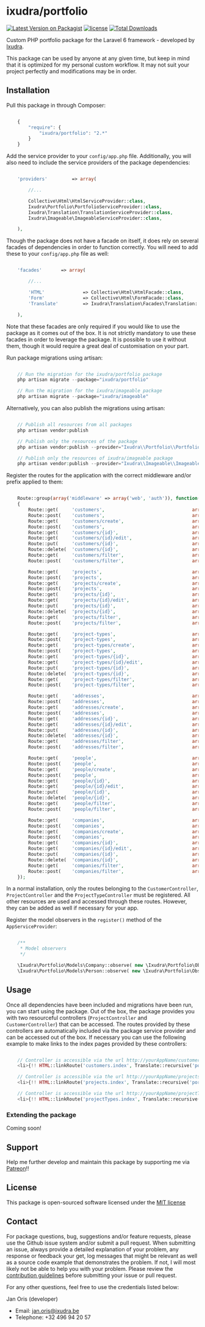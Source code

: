 ixudra/portfolio
=====================

[![Latest Version on Packagist](https://img.shields.io/packagist/v/ixudra/portfolio.svg?style=flat-square)](https://packagist.org/packages/ixudra/portfolio)
[![license](https://img.shields.io/github/license/ixudra/portfolio.svg)]()
[![Total Downloads](https://img.shields.io/packagist/dt/ixudra/portfolio.svg?style=flat-square)](https://packagist.org/packages/ixudra/portfolio)

Custom PHP portfolio package for the Laravel 6 framework - developed by [Ixudra](http://ixudra.be).

This package can be used by anyone at any given time, but keep in mind that it is optimized for my personal custom workflow. It may not suit your project perfectly and modifications may be in order.



## Installation

Pull this package in through Composer:

```js

    {
        "require": {
            "ixudra/portfolio": "2.*"
        }
    }

```

Add the service provider to your `config/app.php` file. Additionally, you will also need to include the service providers of the package dependencies:

```php

    'providers'         => array(

        //...

        Collective\Html\HtmlServiceProvider::class,
        Ixudra\Portfolio\PortfolioServiceProvider::class,
        Ixudra\Translation\TranslationServiceProvider::class,
        Ixudra\Imageable\ImageableServiceProvider::class,

    ),

```

Though the package does not have a facade on itself, it does rely on several facades of dependencies in order to function correctly. You will need to add these to your `config/app.php` file as well:

```php

    'facades'       => array(

        //...

        'HTML'              => Collective\Html\HtmlFacade::class,
        'Form'              => Collective\Html\FormFacade::class,
        'Translate'         => Ixudra\Translation\Facades\Translation::class,

    ),

```

Note that these facades are only required if you would like to use the package as it comes out of the box. It is not strictly mandatory to use these facades in order to leverage the package. It is possible to use it without them, though it would require a great deal of customisation on your part.

Run package migrations using artisan:

```php

    // Run the migration for the ixudra/portfolio package
    php artisan migrate --package="ixudra/portfolio"

    // Run the migration for the ixudra/imageable package
    php artisan migrate --package="ixudra/imageable"

```

Alternatively, you can also publish the migrations using artisan:

```php

    // Publish all resources from all packages
    php artisan vendor:publish

    // Publish only the resources of the package
    php artisan vendor:publish --provider="Ixudra\\Portfolio\\PortfolioServiceProvider" --tag="migrations"

    // Publish only the resources of ixudra/imageable package
    php artisan vendor:publish --provider="Ixudra\\Imageable\\ImageableServiceProvider" --tag="migrations"

```

Register the routes for the application with the correct middleware and/or prefix applied to them:

```php

    Route::group(array('middleware' => array('web', 'auth')), function()
    {
        Route::get(     'customers',                                array('as' => 'customers.index',                                    'uses' => '\Ixudra\Portfolio\Http\Controllers\CustomerController@index'));
        Route::post(    'customers',                                array('as' => 'customers.index.process',                            'uses' => '\Ixudra\Portfolio\Http\Controllers\CustomerController@index'));
        Route::get(     'customers/create',                         array('as' => 'customers.create',                                   'uses' => '\Ixudra\Portfolio\Http\Controllers\CustomerController@create'));
        Route::post(    'customers',                                array('as' => 'customers.store',                                    'uses' => '\Ixudra\Portfolio\Http\Controllers\CustomerController@store'));
        Route::get(     'customers/{id}',                           array('as' => 'customers.show',                                     'uses' => '\Ixudra\Portfolio\Http\Controllers\CustomerController@show'));
        Route::get(     'customers/{id}/edit',                      array('as' => 'customers.edit',                                     'uses' => '\Ixudra\Portfolio\Http\Controllers\CustomerController@edit'));
        Route::put(     'customers/{id}',                           array('as' => 'customers.edit.process',                             'uses' => '\Ixudra\Portfolio\Http\Controllers\CustomerController@update'));
        Route::delete(  'customers/{id}',                           array('as' => 'customers.delete',                                   'uses' => '\Ixudra\Portfolio\Http\Controllers\CustomerController@destroy'));
        Route::get(     'customers/filter',                         array('as' => 'customers.filter',                                   'uses' => '\Ixudra\Portfolio\Http\Controllers\CustomerController@filter'));
        Route::post(    'customers/filter',                         array('as' => 'customers.filter.process',                           'uses' => '\Ixudra\Portfolio\Http\Controllers\CustomerController@filter'));

        Route::get(     'projects',                                 array('as' => 'projects.index',                                     'uses' => '\Ixudra\Portfolio\Http\Controllers\ProjectController@index'));
        Route::post(    'projects',                                 array('as' => 'projects.index.process',                             'uses' => '\Ixudra\Portfolio\Http\Controllers\ProjectController@index'));
        Route::get(     'projects/create',                          array('as' => 'projects.create',                                    'uses' => '\Ixudra\Portfolio\Http\Controllers\ProjectController@create'));
        Route::post(    'projects',                                 array('as' => 'projects.store',                                     'uses' => '\Ixudra\Portfolio\Http\Controllers\ProjectController@store'));
        Route::get(     'projects/{id}',                            array('as' => 'projects.show',                                      'uses' => '\Ixudra\Portfolio\Http\Controllers\ProjectController@show'));
        Route::get(     'projects/{id}/edit',                       array('as' => 'projects.edit',                                      'uses' => '\Ixudra\Portfolio\Http\Controllers\ProjectController@edit'));
        Route::put(     'projects/{id}',                            array('as' => 'projects.edit.process',                              'uses' => '\Ixudra\Portfolio\Http\Controllers\ProjectController@update'));
        Route::delete(  'projects/{id}',                            array('as' => 'projects.delete',                                    'uses' => '\Ixudra\Portfolio\Http\Controllers\ProjectController@destroy'));
        Route::get(     'projects/filter',                          array('as' => 'projects.filter',                                    'uses' => '\Ixudra\Portfolio\Http\Controllers\ProjectController@filter'));
        Route::post(    'projects/filter',                          array('as' => 'projects.filter.process',                            'uses' => '\Ixudra\Portfolio\Http\Controllers\ProjectController@filter'));

        Route::get(     'project-types',                            array('as' => 'projectTypes.index',                                 'uses' => '\Ixudra\Portfolio\Http\Controllers\ProjectTypeController@index'));
        Route::post(    'project-types',                            array('as' => 'projectTypes.index.process',                         'uses' => '\Ixudra\Portfolio\Http\Controllers\ProjectTypeController@index'));
        Route::get(     'project-types/create',                     array('as' => 'projectTypes.create',                                'uses' => '\Ixudra\Portfolio\Http\Controllers\ProjectTypeController@create'));
        Route::post(    'project-types',                            array('as' => 'projectTypes.store',                                 'uses' => '\Ixudra\Portfolio\Http\Controllers\ProjectTypeController@store'));
        Route::get(     'project-types/{id}',                       array('as' => 'projectTypes.show',                                  'uses' => '\Ixudra\Portfolio\Http\Controllers\ProjectTypeController@show'));
        Route::get(     'project-types/{id}/edit',                  array('as' => 'projectTypes.edit',                                  'uses' => '\Ixudra\Portfolio\Http\Controllers\ProjectTypeController@edit'));
        Route::put(     'project-types/{id}',                       array('as' => 'projectTypes.edit.process',                          'uses' => '\Ixudra\Portfolio\Http\Controllers\ProjectTypeController@update'));
        Route::delete(  'project-types/{id}',                       array('as' => 'projectTypes.delete',                                'uses' => '\Ixudra\Portfolio\Http\Controllers\ProjectTypeController@destroy'));
        Route::get(     'project-types/filter',                     array('as' => 'projectTypes.filter',                                'uses' => '\Ixudra\Portfolio\Http\Controllers\ProjectTypeController@filter'));
        Route::post(    'project-types/filter',                     array('as' => 'projectTypes.filter.process',                        'uses' => '\Ixudra\Portfolio\Http\Controllers\ProjectTypeController@filter'));

        Route::get(     'addresses',                                array('as' => 'addresses.index',                                    'uses' => '\Ixudra\Portfolio\Http\Controllers\AddressController@index'));
        Route::post(    'addresses',                                array('as' => 'addresses.index.process',                            'uses' => '\Ixudra\Portfolio\Http\Controllers\AddressController@index'));
        Route::get(     'addresses/create',                         array('as' => 'addresses.create',                                   'uses' => '\Ixudra\Portfolio\Http\Controllers\AddressController@create'));
        Route::post(    'addresses',                                array('as' => 'addresses.store',                                    'uses' => '\Ixudra\Portfolio\Http\Controllers\AddressController@store'));
        Route::get(     'addresses/{id}',                           array('as' => 'addresses.show',                                     'uses' => '\Ixudra\Portfolio\Http\Controllers\AddressController@show'));
        Route::get(     'addresses/{id}/edit',                      array('as' => 'addresses.edit',                                     'uses' => '\Ixudra\Portfolio\Http\Controllers\AddressController@edit'));
        Route::put(     'addresses/{id}',                           array('as' => 'addresses.edit.process',                             'uses' => '\Ixudra\Portfolio\Http\Controllers\AddressController@update'));
        Route::delete(  'addresses/{id}',                           array('as' => 'addresses.delete',                                   'uses' => '\Ixudra\Portfolio\Http\Controllers\AddressController@destroy'));
        Route::get(     'addresses/filter',                         array('as' => 'addresses.filter',                                   'uses' => '\Ixudra\Portfolio\Http\Controllers\AddressController@filter'));
        Route::post(    'addresses/filter',                         array('as' => 'addresses.filter.process',                           'uses' => '\Ixudra\Portfolio\Http\Controllers\AddressController@filter'));

        Route::get(     'people',                                   array('as' => 'people.index',                                       'uses' => '\Ixudra\Portfolio\Http\Controllers\PeopleController@index'));
        Route::post(    'people',                                   array('as' => 'people.index.process',                               'uses' => '\Ixudra\Portfolio\Http\Controllers\PeopleController@index'));
        Route::get(     'people/create',                            array('as' => 'people.create',                                      'uses' => '\Ixudra\Portfolio\Http\Controllers\PeopleController@create'));
        Route::post(    'people',                                   array('as' => 'people.store',                                       'uses' => '\Ixudra\Portfolio\Http\Controllers\PeopleController@store'));
        Route::get(     'people/{id}',                              array('as' => 'people.show',                                        'uses' => '\Ixudra\Portfolio\Http\Controllers\PeopleController@show'));
        Route::get(     'people/{id}/edit',                         array('as' => 'people.edit',                                        'uses' => '\Ixudra\Portfolio\Http\Controllers\PeopleController@edit'));
        Route::put(     'people/{id}',                              array('as' => 'people.edit.process',                                'uses' => '\Ixudra\Portfolio\Http\Controllers\PeopleController@update'));
        Route::delete(  'people/{id}',                              array('as' => 'people.delete',                                      'uses' => '\Ixudra\Portfolio\Http\Controllers\PeopleController@destroy'));
        Route::get(     'people/filter',                            array('as' => 'people.filter',                                      'uses' => '\Ixudra\Portfolio\Http\Controllers\PersonController@filter'));
        Route::post(    'people/filter',                            array('as' => 'people.filter.process',                              'uses' => '\Ixudra\Portfolio\Http\Controllers\PersonController@filter'));

        Route::get(     'companies',                                array('as' => 'companies.index',                                    'uses' => '\Ixudra\Portfolio\Http\Controllers\CompanyController@index'));
        Route::post(    'companies',                                array('as' => 'companies.index.process',                            'uses' => '\Ixudra\Portfolio\Http\Controllers\CompanyController@index'));
        Route::get(     'companies/create',                         array('as' => 'companies.create',                                   'uses' => '\Ixudra\Portfolio\Http\Controllers\CompanyController@create'));
        Route::post(    'companies',                                array('as' => 'companies.store',                                    'uses' => '\Ixudra\Portfolio\Http\Controllers\CompanyController@store'));
        Route::get(     'companies/{id}',                           array('as' => 'companies.show',                                     'uses' => '\Ixudra\Portfolio\Http\Controllers\CompanyController@show'));
        Route::get(     'companies/{id}/edit',                      array('as' => 'companies.edit',                                     'uses' => '\Ixudra\Portfolio\Http\Controllers\CompanyController@edit'));
        Route::put(     'companies/{id}',                           array('as' => 'companies.edit.process',                             'uses' => '\Ixudra\Portfolio\Http\Controllers\CompanyController@update'));
        Route::delete(  'companies/{id}',                           array('as' => 'companies.delete',                                   'uses' => '\Ixudra\Portfolio\Http\Controllers\CompanyController@destroy'));
        Route::get(     'companies/filter',                         array('as' => 'companies.filter',                                   'uses' => '\Ixudra\Portfolio\Http\Controllers\CompanyController@filter'));
        Route::post(    'companies/filter',                         array('as' => 'companies.filter.process',                           'uses' => '\Ixudra\Portfolio\Http\Controllers\CompanyController@filter'));
    });

```

In a normal installation, only the routes belonging to the `CustomerController`, `ProjectController` and the `ProjectTypeController` must be registered. All other resources are used and accessed through these routes. However, they can be added as well if necessary for your app.

Register the model observers in the `register()` method of the `AppServiceProvider`:

```php

    /**
     * Model observers
     */

    \Ixudra\Portfolio\Models\Company::observe( new \Ixudra\Portfolio\Observers\CustomerModelObserver() );
    \Ixudra\Portfolio\Models\Person::observe( new \Ixudra\Portfolio\Observers\CustomerModelObserver() );

```



## Usage

Once all dependencies have been included and migrations have been run, you can start using the package. Out of the box, the package provides you with two resourceful controllers (`ProjectController` and `CustomerController`) that can be accessed. The routes provided by these controllers are automatically included via the package service provider and can be accessed out of the box. If necessary you can use the following example to make links to the index pages provided by these controllers:

```php

    // Controller is accessible via the url http://yourAppName/customers
    <li>{!! HTML::linkRoute('customers.index', Translate::recursive('portfolio::admin.menu.title.index', array('model' => 'customer'))) !!}</li>

    // Controller is accessible via the url http://yourAppName/projects
    <li>{!! HTML::linkRoute('projects.index', Translate::recursive('portfolio::admin.menu.title.index', array('model' => 'project'))) !!}</li>

    // Controller is accessible via the url http://yourAppName/projectTypes
    <li>{!! HTML::linkRoute('projectTypes.index', Translate::recursive('portfolio::admin.menu.title.index', array('model' => 'projectType'))) !!}</li>

```


### Extending the package

Coming soon!




## Support

Help me further develop and maintain this package by supporting me via [Patreon](https://www.patreon.com/ixudra)!!




## License

This package is open-sourced software licensed under the [MIT license](http://opensource.org/licenses/MIT)




## Contact

For package questions, bug, suggestions and/or feature requests, please use the Github issue system and/or submit a pull request. When submitting an issue, always provide a detailed explanation of your problem, any response or feedback your get, log messages that might be relevant as well as a source code example that demonstrates the problem. If not, I will most likely not be able to help you with your problem. Please review the [contribution guidelines](https://github.com/ixudra/portfolio/blob/master/CONTRIBUTING.md) before submitting your issue or pull request.

For any other questions, feel free to use the credentials listed below: 

Jan Oris (developer)

- Email: jan.oris@ixudra.be
- Telephone: +32 496 94 20 57

